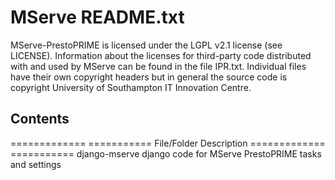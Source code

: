 MServe README.txt
=================

MServe-PrestoPRIME is licensed under the LGPL v2.1 license (see LICENSE).
Information about the licenses for third-party code distributed with and used by MServe can be found in the file IPR.txt.
Individual files have their own copyright headers but in general the source code is copyright University of Southampton IT Innovation Centre.

Contents
--------

=============   ===========
File/Folder     Description
=============   ===========
django-mserve	django code for MServe PrestoPRIME tasks and settings
